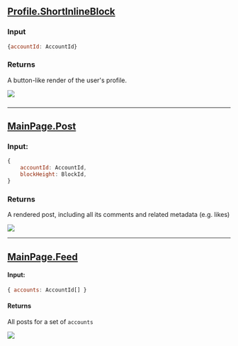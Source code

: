 ## [Profile.ShortInlineBlock](https://near.social/#/mob.near/widget/WidgetSource?src=mob.near/widget/Profile.ShortInlineBlock)

### Input
```js
{accountId: AccountId}
```

### Returns
A button-like render of the user's profile.

![](/img/profile-button.png)

### 

---

## [MainPage.Post](https://near.social/#/mob.near/widget/WidgetSource?src=mob.near/widget/MainPage.Post)

### Input: 
```js
{
    accountId: AccountId,
    blockHeight: BlockId,
}
```

### Returns
A rendered post, including all its comments and related metadata (e.g. likes)

![](/img/post.png)

---

## [MainPage.Feed](https://near.social/#/mob.near/widget/WidgetSource?src=mob.near/widget/MainPage.Feed)

#### Input: 
```js
{ accounts: AccountId[] }
```

#### Returns
All posts for a set of `accounts`

![](/img/feed.png)